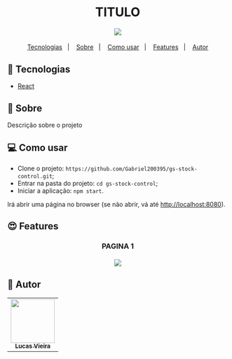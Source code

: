 <h1 align="center">TITULO</h1>
<h4 align="center">
  <img src="./.github/assets/IMAGE OU GIF" /><br>
</h4>

<p align="center">
  <a href="#tecnologias">Tecnologias</a>&nbsp;&nbsp;&nbsp;|&nbsp;&nbsp;&nbsp;
  <a href="#page_facing_up-sobre">Sobre</a>&nbsp;&nbsp;&nbsp;|&nbsp;&nbsp;&nbsp;
  <a href="#-como-usar">Como usar</a>&nbsp;&nbsp;&nbsp;|&nbsp;&nbsp;&nbsp;
  <a href="#features">Features</a>&nbsp;&nbsp;&nbsp;|&nbsp;&nbsp;&nbsp;
  <a href="#pencil-autor">Autor</a>
</p>

## :wrench: Tecnologias

<!--EXEMPLO:-->
- [React](https://pt-br.reactjs.org/)

## :page_facing_up: Sobre

Descrição sobre o projeto

## 💻 Como usar

- Clone o projeto: `https://github.com/Gabriel200395/gs-stock-control.git`;
- Entrar na pasta do projeto: `cd gs-stock-control`;
- Iniciar a aplicação: `npm start`.

Irá abrir uma página no browser (se não abrir, vá até [http://localhost:8080](http://localhost:8080/)).

## :heart_eyes: Features

<h3 align="center">PAGINA 1</h3>
<h4 align="center">
  <img src="./.github/assets/página.gif ou página.png" /><br>
</h4>

## :pencil: Autor

<table>
  <tr>
    <td align="center"><a href="https://github.com/Lukazovic"><img src="https://avatars2.githubusercontent.com/u/68435908?s=400&u=9cbee30d93471534b2bd12a6364edd45e618b923&v=4" width="100px;" alt=""/><br /><sub><b>Lucas Vieira</b></sub></a><br /></td>
  <tr>
</table>
